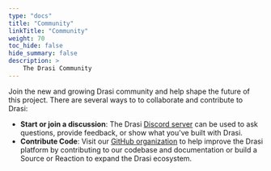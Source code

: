 ```yaml
---
type: "docs"
title: "Community"
linkTitle: "Community"
weight: 70
toc_hide: false
hide_summary: false
description: >
    The Drasi Community
---
```


Join the new and growing Drasi community and help shape the future of this project. There are several ways to to collaborate and contribute to Drasi:

* **Start or join a discussion**: The Drasi [Discord server](https://aka.ms/drasidiscord) can be used to ask questions, provide feedback, or show what you've built with Drasi.
* **Contribute Code**: Visit our [GitHub organization](https://github.com/drasi-project) to help improve the Drasi platform by contributing to our codebase and documentation or build a Source or Reaction to expand the Drasi ecosystem.

